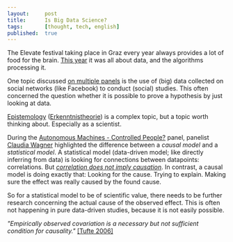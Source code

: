 ```yaml
---
layout:     post
title:      Is Big Data Science?
tags:       [thought, tech, english]
published:  true
---
```


The Elevate festival taking place in Graz every year always provides a lot of food for the brain. [This year](https://elevate.at/en/schedule/) it was all about data, and the algorithms processing it.

One topic discussed [on multiple panels](https://elevate.at/en/schedule/)  is the use of (big) data collected on social networks (like Facebook) to conduct (social) studies.  This often concerned the question whether it is possible to prove a hypothesis by just looking at data.

[Epistemology](https://en.wikipedia.org/wiki/Epistemology) ([Erkenntnistheorie](https://de.wikipedia.org/wiki/Erkenntnistheorie)) is a complex topic, but a topic worth thinking about. Especially as a scientist. 

During the [Autonomous Machines - Controlled People?](https://elevate.at/en/schedule/e17autonome/) panel, panelist [Claudia Wagner](https://elevate.at/en/speakers/wagner/) highlighted the difference between a *causal model* and a *statistical model*. A statistical model (data-driven model; like directly inferring from data) is looking for connections between datapoints: correlations. But [*correlation does not imply causation*](https://en.wikipedia.org/wiki/Correlation_does_not_imply_causation). In contrast, a causal model is doing exactly that: Looking for the cause. Trying to explain. Making sure the effect was really caused by the found cause.

So for a statistical model to be of scientific value, there needs to be further research concerning the actual cause of the observed effect. This is often not happening in pure data-driven studies, because it is not easily possible.

*"Empirically observed covariation is a necessary but not sufficient condition for causality."* [[Tufte 2006]](https://en.wikipedia.org/wiki/Correlation_does_not_imply_causation#Usage)
